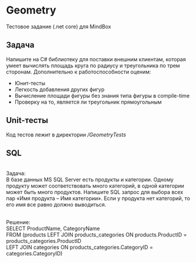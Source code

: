 # Geometry
Тестовое задание (.net core) для MindBox

## Задача
Напишите на C# библиотеку для поставки внешним клиентам, которая умеет вычислять площадь круга по радиусу и треугольника по трем сторонам. Дополнительно к работоспособности оценим:
<ul>
<li>Юнит-тесты
<li>Легкость добавления других фигур
<li>Вычисление площади фигуры без знания типа фигуры в compile-time
<li>Проверку на то, является ли треугольник прямоугольным
</ul>

## Unit-тесты
Код тестов лежит в директории <em>/GeometryTests </em>

## SQL
<br>Задача:</br> 
В базе данных MS SQL Server есть продукты и категории. Одному продукту может соответствовать много категорий, в одной категории может быть много продуктов. Напишите SQL запрос для выбора всех пар «Имя продукта – Имя категории». Если у продукта нет категорий, то его имя все равно должно выводиться.

<br>Решение:</br>
SELECT ProductName, CategoryName
<br>FROM (products LEFT JOIN products_categories ON products.ProductID = products_categories.ProductID</br>
LEFT JOIN categories ON products_categories.CategoryID = categories.CategoryID)
